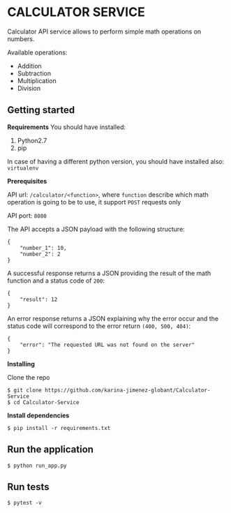 # CALCULATOR SERVICE

Calculator API service allows to perform simple math operations on numbers. 

Available operations:
- Addition
- Subtraction
- Multiplication
- Division
 
## Getting started
**Requirements**
You should have installed: 

1. Python2.7 
2. pip 

In case of having a different python version, you should have installed also: `virtualenv`


**Prerequisites**

API url: `/calculator/<function>`, where `function` describe which math operation is going to be to use,
it support `POST` requests only

API port: `8080`


The API accepts a JSON payload with the following structure: 

```
{
    "number_1": 10, 
    "number_2": 2
}
```

A successful response returns a JSON providing the result of the math function and a status code of `200`:
```
{
    "result": 12
}
```

An error response returns a JSON explaining why the error occur and the status code will correspond to the error return `(400, 500, 404)`: 
```
{
    "error": "The requested URL was not found on the server"
}
```


**Installing**

Clone the repo

```
$ git clone https://github.com/karina-jimenez-globant/Calculator-Service
$ cd Calculator-Service
```

**Install dependencies**
```
$ pip install -r requirements.txt
```

## Run the application 

```
$ python run_app.py  
```

## Run tests

```
$ pytest -v
```